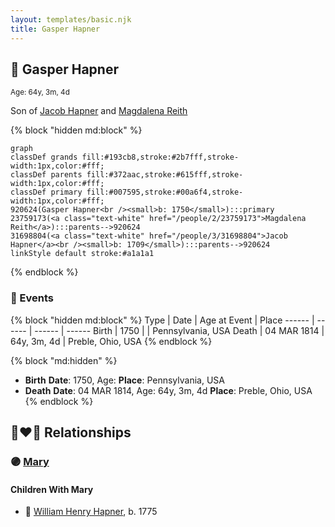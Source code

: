 ```yaml
---
layout: templates/basic.njk
title: Gasper Hapner
---
```

## 🔵 Gasper Hapner
<small>Age: 64y, 3m, 4d</small>

Son of [Jacob Hapner](/people/3/31698804) and [Magdalena Reith](/people/2/23759173)

{% block "hidden md:block" %}
```mermaid
graph
classDef grands fill:#193cb8,stroke:#2b7fff,stroke-width:1px,color:#fff;
classDef parents fill:#372aac,stroke:#615fff,stroke-width:1px,color:#fff;
classDef primary fill:#007595,stroke:#00a6f4,stroke-width:1px,color:#fff;
920624(Gasper Hapner<br /><small>b: 1750</small>):::primary
23759173(<a class="text-white" href="/people/2/23759173">Magdalena Reith</a>):::parents-->920624
31698804(<a class="text-white" href="/people/3/31698804">Jacob Hapner</a><br /><small>b: 1709</small>):::parents-->920624
linkStyle default stroke:#a1a1a1
```
{% endblock %}

### 📆 Events

{% block "hidden md:block" %}
Type | Date | Age at Event | Place
------ | ------ | ------ | ------
Birth | 1750 |  | Pennsylvania, USA
Death | 04 MAR 1814 | 64y, 3m, 4d | Preble, Ohio, USA
{% endblock %}

{% block "md:hidden" %}
- **Birth**
**Date**: 1750, Age:
**Place**: Pennsylvania, USA
- **Death**
**Date**: 04 MAR 1814, Age: 64y, 3m, 4d
**Place**: Preble, Ohio, USA
{% endblock %}

## 👩‍❤️‍👨 Relationships

### 🟣 [Mary ](/people/7/78872424)

#### Children With Mary
* 🔵 [William Henry Hapner](/people/9/95017783), b. 1775